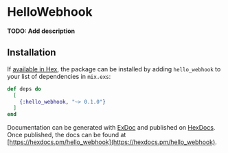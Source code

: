 # HelloWebhook

**TODO: Add description**

## Installation

If [available in Hex](https://hex.pm/docs/publish), the package can be installed
by adding `hello_webhook` to your list of dependencies in `mix.exs`:

```elixir
def deps do
  [
    {:hello_webhook, "~> 0.1.0"}
  ]
end
```

Documentation can be generated with [ExDoc](https://github.com/elixir-lang/ex_doc)
and published on [HexDocs](https://hexdocs.pm). Once published, the docs can
be found at [https://hexdocs.pm/hello_webhook](https://hexdocs.pm/hello_webhook).

